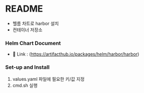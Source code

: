 # README

- 헬름 차트로 harbor 설치
- 컨테이너 저장소

### Helm Chart Document

- 🔗 Link : (https://artifacthub.io/packages/helm/harbor/harbor)

### Set-up and Install

1. values.yaml 파일에 필요한 키/값 지정
2. cmd.sh 실행
